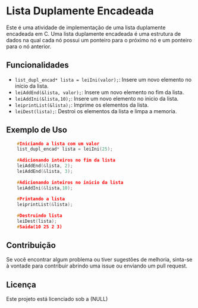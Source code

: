 # Lista Duplamente Encadeada

Este é uma atividade de implementação de uma lista duplamente encadeada em C. Uma lista duplamente encadeada é uma estrutura de dados na qual cada nó possui um ponteiro para o próximo nó e um ponteiro para o nó anterior.

## Funcionalidades

- `list_dupl_encad* lista = leiIni(valor);`: Insere um novo elemento no início da lista.
- `leiAddEnd(&lista, valor);`: Insere um novo elemento no fim da lista.
- `leiAddIni(&lista,10);`: Insere um novo elemento no inicio da lista.
- `leiprintList(&lista);`: Imprime os elementos da lista.
- `leiDest(lista);`: Destroi os elementos da lista e limpa a memoria.

## Exemplo de Uso

```C
    #Iniciando a lista com um valor
    list_dupl_encad* lista = leiIni(25);
    
    #Adicionando inteiros no fim da lista
    leiAddEnd(&lista, 2);
    leiAddEnd(&lista, 3);
    
    #Adicionando inteiros no inicio da lista
    leiAddIni(&lista,10);
    
    #Printando a lista
    leiprintList(&lista);
    
    #Destruindo lista
    leiDest(lista);
    #Saida(10 25 2 3)
   ```

## Contribuição

Se você encontrar algum problema ou tiver sugestões de melhoria, sinta-se à vontade para contribuir abrindo uma issue ou enviando um pull request.

## Licença

Este projeto está licenciado sob a (NULL)
